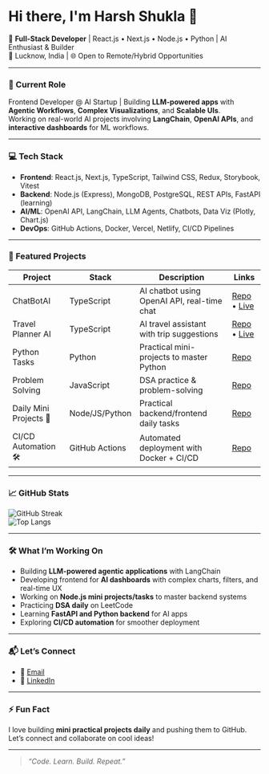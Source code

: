 # Hi there, I'm Harsh Shukla 👋  

🚀 **Full-Stack Developer** | React.js • Next.js • Node.js • Python | AI Enthusiast & Builder  
📍 Lucknow, India | 🌐 Open to Remote/Hybrid Opportunities  

---

### 💼 Current Role  
Frontend Developer @ AI Startup | Building **LLM-powered apps** with **Agentic Workflows**, **Complex Visualizations**, and **Scalable UIs**.  
Working on real-world AI projects involving **LangChain**, **OpenAI APIs**, and **interactive dashboards** for ML workflows.

---

### 💻 Tech Stack  
- **Frontend**: React.js, Next.js, TypeScript, Tailwind CSS, Redux, Storybook, Vitest  
- **Backend**: Node.js (Express), MongoDB, PostgreSQL, REST APIs, FastAPI (learning)  
- **AI/ML**: OpenAI API, LangChain, LLM Agents, Chatbots, Data Viz (Plotly, Chart.js)  
- **DevOps**: GitHub Actions, Docker, Vercel, Netlify, CI/CD Pipelines

---

### 🌟 Featured Projects  

| Project                     | Stack           | Description                                  | Links                        |
|----------------------------|-----------------|----------------------------------------------|------------------------------|
| ChatBotAI                  | TypeScript      | AI chatbot using OpenAI API, real-time chat  | [Repo](https://github.com/Harshof16/ChatBotAI) • [Live](https://chat-bot-ai-xi.vercel.app/)        |
| Travel Planner AI          | TypeScript      | AI travel assistant with trip suggestions    | [Repo](https://github.com/Harshof16/Travel_planner_AI) • [Live](https://project-travel-main2.vercel.app/)        |
| Python Tasks               | Python          | Practical mini-projects to master Python     | [Repo](https://github.com/Harshof16/Python_tasks)                    |
| Problem Solving            | JavaScript      | DSA practice & problem-solving               | [Repo](https://github.com/Harshof16/Problem-Solving)                    |
| Daily Mini Projects 🔧     | Node/JS/Python  | Practical backend/frontend daily tasks       | [Repo](https://github.com/Harshof16/Python_tasks)                    |
| CI/CD Automation 🛠️       | GitHub Actions  | Automated deployment with Docker + CI/CD     | [Repo](#)                    |

---

### 📈 GitHub Stats  
![GitHub Streak](https://streak-stats.demolab.com?user=Harshof16&theme=radical&hide_border=true)  
![Top Langs](https://github-readme-stats.vercel.app/api/top-langs/?username=Harshof16&layout=compact&theme=radical)

---

### 🛠️ What I’m Working On  
- Building **LLM-powered agentic applications** with LangChain  
- Developing frontend for **AI dashboards** with complex charts, filters, and real-time UX  
- Working on **Node.js mini projects/tasks** to master backend systems  
- Practicing **DSA daily** on LeetCode  
- Learning **FastAPI and Python backend** for AI apps  
- Exploring **CI/CD automation** for smoother deployment

---

### 📬 Let’s Connect  
- 📧 [Email](mailto:harshkla09@gmail.com)  
- 🔗 [LinkedIn](https://www.linkedin.com/in/harsh-shukla-921566154/)

---

### ⚡ Fun Fact  
I love building **mini practical projects daily** and pushing them to GitHub. Let’s connect and collaborate on cool ideas!

---

> *“Code. Learn. Build. Repeat.”*
